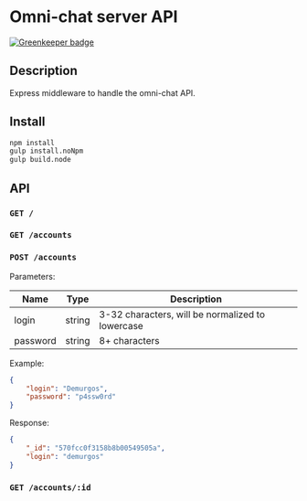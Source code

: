 # Omni-chat server API

[![Greenkeeper badge](https://badges.greenkeeper.io/ocilo/omni-chat-server-api.svg)](https://greenkeeper.io/)

## Description

Express middleware to handle the omni-chat API.

## Install

````bash
npm install
gulp install.noNpm
gulp build.node
````

## API ##

### `GET /` ###

### `GET /accounts` ###

### `POST /accounts` ###

Parameters:

| Name        | Type      | Description                                      |
| ----------- | --------- |------------------------------------------------- |
| login       | string    | 3-32 characters, will be normalized to lowercase |
| password    | string    | 8+ characters                                    |

Example:
````json
{
    "login": "Demurgos",
    "password": "p4ssw0rd"
}
````

Response:
````json
{
    "_id": "570fcc0f3158b8b00549505a",
    "login": "demurgos"
}
````

### `GET /accounts/:id` ###
